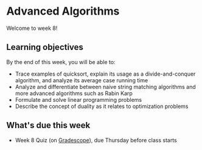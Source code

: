 # Advanced Algorithms

Welcome to week 8!

## Learning objectives

By the end of this week, you will be able to:

- Trace examples of quicksort, explain its usage as a divide-and-conquer algorithm, and analyze its average case running time
- Analyze and differentiate between naive string matching algorithms and more advanced algorithms such as Rabin Karp
- Formulate and solve linear programming problems
- Describe the concept of duality as it relates to optimization problems

## What's due this week

- Week 8 Quiz (on [Gradescope](https://www.gradescope.com/)), due Thursday before class starts

